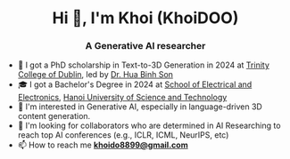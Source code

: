 <h1 align="center">Hi 👋, I'm Khoi (KhoiDOO)</h1>
<h3 align="center">A Generative AI researcher</h3> 

- :star2: I got a PhD scholarship in Text-to-3D Generation in 2024 at [Trinity College of Dublin](https://www.tcd.ie/), led by [Dr. Hua Binh Son](https://www.tcd.ie/scss/people/academic-staff/huab/)
- :mortar_board: I got a Bachelor's Degree in 2024 at [School of Electrical and Electronics](https://seee.hust.edu.vn/), [Hanoi University of Science and Technology](https://hust.edu.vn/)
- :dart: I'm interested in Generative AI, especially in language-driven 3D content generation. 
- :telescope: I'm looking for collaborators who are determined in AI Researching to reach top AI conferences (e.g., ICLR, ICML, NeurIPS, etc)
- :mailbox: How to reach me **khoido8899@gmail.com**
